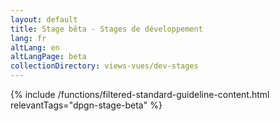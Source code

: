 ```yaml
---
layout: default
title: Stage bêta - Stages de développement
lang: fr
altLang: en
altLangPage: beta
collectionDirectory: views-vues/dev-stages
---
```


{% include /functions/filtered-standard-guideline-content.html relevantTags="dpgn-stage-beta" %}
